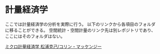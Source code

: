 # 計量経済学
ここでは計量経済学の分析を実際に行う。
以下のリンクから各項目のフォルダに移ることができる。
空間統計・空間計量のリンク先は別レポジトリであり、ここにはそのフォルダはない。

[ミクロ計量経済学 松浦克己/コリン・マッケンジー](Matsuura_and_McKrnzie)


